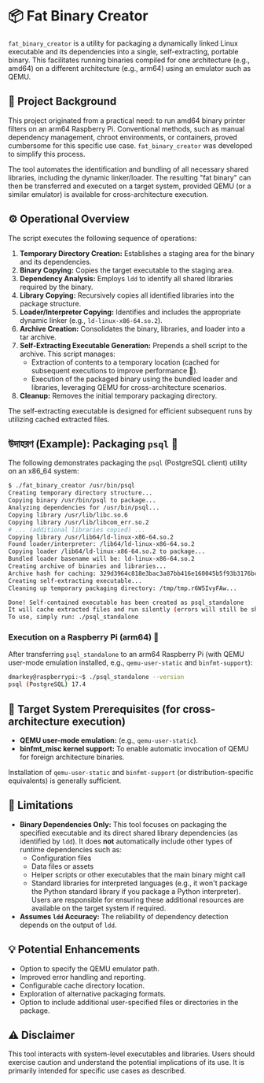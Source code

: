 # 📦 Fat Binary Creator

`fat_binary_creator` is a utility for packaging a dynamically linked Linux executable and its dependencies into a single, self-extracting, portable binary. This facilitates running binaries compiled for one architecture (e.g., amd64) on a different architecture (e.g., arm64) using an emulator such as QEMU.

## 📜 Project Background

This project originated from a practical need: to run amd64 binary printer filters on an arm64 Raspberry Pi. Conventional methods, such as manual dependency management, chroot environments, or containers, proved cumbersome for this specific use case. `fat_binary_creator` was developed to simplify this process.

The tool automates the identification and bundling of all necessary shared libraries, including the dynamic linker/loader. The resulting "fat binary" can then be transferred and executed on a target system, provided QEMU (or a similar emulator) is available for cross-architecture execution.

## ⚙️ Operational Overview

The script executes the following sequence of operations:

1.  **Temporary Directory Creation:** Establishes a staging area for the binary and its dependencies.
2.  **Binary Copying:** Copies the target executable to the staging area.
3.  **Dependency Analysis:** Employs `ldd` to identify all shared libraries required by the binary.
4.  **Library Copying:** Recursively copies all identified libraries into the package structure.
5.  **Loader/Interpreter Copying:** Identifies and includes the appropriate dynamic linker (e.g., `ld-linux-x86-64.so.2`).
6.  **Archive Creation:** Consolidates the binary, libraries, and loader into a tar archive.
7.  **Self-Extracting Executable Generation:** Prepends a shell script to the archive. This script manages:
    *   Extraction of contents to a temporary location (cached for subsequent executions to improve performance 🚀).
    *   Execution of the packaged binary using the bundled loader and libraries, leveraging QEMU for cross-architecture scenarios.
8.  **Cleanup:** Removes the initial temporary packaging directory.

The self-extracting executable is designed for efficient subsequent runs by utilizing cached extracted files.

##  উদাহরণ (Example): Packaging `psql` 🐘

The following demonstrates packaging the `psql` (PostgreSQL client) utility on an x86_64 system:

```bash
$ ./fat_binary_creator /usr/bin/psql
Creating temporary directory structure...
Copying binary /usr/bin/psql to package...
Analyzing dependencies for /usr/bin/psql...
Copying library /usr/lib/libc.so.6
Copying library /usr/lib/libcom_err.so.2
# ... (additional libraries copied) ...
Copying library /usr/lib64/ld-linux-x86-64.so.2
Found loader/interpreter: /lib64/ld-linux-x86-64.so.2
Copying loader /lib64/ld-linux-x86-64.so.2 to package...
Bundled loader basename will be: ld-linux-x86-64.so.2
Creating archive of binaries and libraries...
Archive hash for caching: 329d3964c818e3bac3a87bb416e160045b5f93b3176bc7f3f022bf8e31ab1a5c
Creating self-extracting executable...
Cleaning up temporary packaging directory: /tmp/tmp.r6W5IvyFAw...

Done! Self-contained executable has been created as psql_standalone
It will cache extracted files and run silently (errors will still be shown).
To use, simply run: ./psql_standalone
```

### Execution on a Raspberry Pi (arm64) 🍓

After transferring `psql_standalone` to an arm64 Raspberry Pi (with QEMU user-mode emulation installed, e.g., `qemu-user-static` and `binfmt-support`):

```bash
dmarkey@raspberrypi:~$ ./psql_standalone --version
psql (PostgreSQL) 17.4
```

## 🔧 Target System Prerequisites (for cross-architecture execution)

*   **QEMU user-mode emulation:** (e.g., `qemu-user-static`).
*   **binfmt_misc kernel support:** To enable automatic invocation of QEMU for foreign architecture binaries.

Installation of `qemu-user-static` and `binfmt-support` (or distribution-specific equivalents) is generally sufficient.

## 🚧 Limitations

*   **Binary Dependencies Only:** This tool focuses on packaging the specified executable and its direct shared library dependencies (as identified by `ldd`). It does **not** automatically include other types of runtime dependencies such as:
    *   Configuration files
    *   Data files or assets
    *   Helper scripts or other executables that the main binary might call
    *   Standard libraries for interpreted languages (e.g., it won't package the Python standard library if you package a Python interpreter).
    Users are responsible for ensuring these additional resources are available on the target system if required.
*   **Assumes `ldd` Accuracy:** The reliability of dependency detection depends on the output of `ldd`.

## 💡 Potential Enhancements

*   Option to specify the QEMU emulator path.
*   Improved error handling and reporting.
*   Configurable cache directory location.
*   Exploration of alternative packaging formats.
*   Option to include additional user-specified files or directories in the package.

## ⚠️ Disclaimer

This tool interacts with system-level executables and libraries. Users should exercise caution and understand the potential implications of its use. It is primarily intended for specific use cases as described.